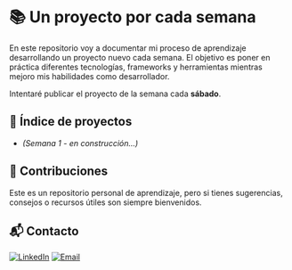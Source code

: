 # 📚 Un proyecto por cada semana

En este repositorio voy a documentar mi proceso de aprendizaje desarrollando un proyecto nuevo cada semana.
El objetivo es poner en práctica diferentes tecnologías, frameworks y herramientas mientras mejoro mis habilidades como desarrollador. 

Intentaré publicar el proyecto de la semana cada **sábado**.

## 📂 Índice de proyectos
- *(Semana 1 - en construcción...)*

## 🤝 Contribuciones

Este es un repositorio personal de aprendizaje, pero si tienes sugerencias, consejos o recursos útiles son siempre bienvenidos.

## 📬 Contacto 

[![LinkedIn](https://img.shields.io/badge/LinkedIn-0A66C2?style=for-the-badge&logo=linkedin&logoColor=white)](https://www.linkedin.com/in/franco-manfredi-8a937b302/)  [![Email](https://img.shields.io/badge/Email-franmanfrediii%40gmail.com-red?style=for-the-badge&logo=gmail&logoColor=white)](mailto:franmanfrediii@gmail.com)
